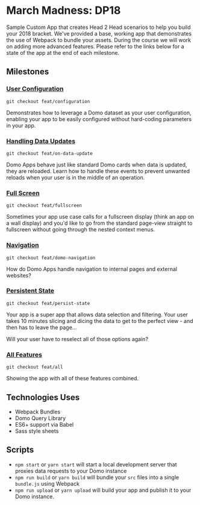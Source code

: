 # March Madness: DP18

Sample Custom App that creates Head 2 Head scenarios to help you build your 2018 bracket. We've provided
a base, working app that demonstrates the use of Webpack to bundle your assets. During the course we will work
on adding more advanced features. Please refer to the links below for a state of the app at the end of each
milestone.

## Milestones

### [User Configuration](https://github.com/DomoApps/march-madness/tree/feat/configuration)

```git checkout feat/configuration```

Demonstrates how to leverage a Domo dataset as your user configuration, enabling your app to be
easily configured without hard-coding parameters in your app.

### [Handling Data Updates](https://github.com/DomoApps/march-madness/tree/feat/on-data-update)

```git checkout feat/on-data-update```

Domo Apps behave just like standard Domo cards when data is updated, they are reloaded. Learn
how to handle these events to prevent unwanted reloads when your user is in the middle of an operation.

### [Full Screen](https://github.com/DomoApps/march-madness/tree/feat/fullscreen)

```git checkout feat/fullscreen```

Sometimes your app use case calls for a fullscreen display (think an app on a wall display) and you'd 
like to go from the standard page-view straight to fullscreen without going through the nested
context menus.

### [Navigation](https://github.com/DomoApps/march-madness/tree/feat/domo-navigation)

```git checkout feat/domo-navigation```

How do Domo Apps handle navigation to internal pages and external websites? 

### [Persistent State](https://github.com/DomoApps/march-madness/tree/feat/persist-state)

```git checkout feat/persist-state```

Your app is a super app that allows data selection and filtering. Your user takes 10 minutes 
slicing and dicing the data to get to the perfect view - and then has to leave the page...

Will your user have to reselect all of those options again?

### [All Features](https://github.com/DomoApps/march-madness/tree/feat/all)

```git checkout feat/all```

Showing the app with all of these features combined.

## Technologies Uses

* Webpack Bundles
* Domo Query Library
* ES6+ support via Babel
* Sass style sheets

## Scripts

* `npm start` or `yarn start` will start a local development server that proxies data requests to your Domo instance
* `npm run build` or `yarn build` will bundle your `src` files into a single `bundle.js` using Webpack
* `npm run upload` or `yarn upload` will build your app and publish it to your Domo instance.


